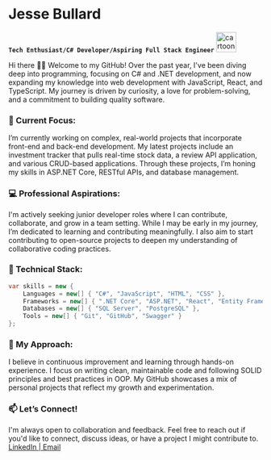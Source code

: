 # Jesse Bullard

**`Tech Enthusiast/C# Developer/Aspiring Full Stack Engineer`**
<img src="https://github.com/iamjessee/iamjessee/assets/36571821/9fd3995e-fbfc-4d78-a799-6928e28dd881" alt="cartoon Enterprise from Star Trek" width="40" height="40">

Hi there 👋🏾 Welcome to my GitHub! Over the past year, I've been diving deep into programming, focusing on C# and .NET development, and now expanding my knowledge into web development with JavaScript, React, and TypeScript. My journey is driven by curiosity, a love for problem-solving, and a commitment to building quality software.

### 🌱 Current Focus:
I’m currently working on complex, real-world projects that incorporate front-end and back-end development. My latest projects include an investment tracker that pulls real-time stock data, a review API application, and various CRUD-based applications. Through these projects, I’m honing my skills in ASP.NET Core, RESTful APIs, and database management.

### 💻 Professional Aspirations:
I'm actively seeking junior developer roles where I can contribute, collaborate, and grow in a team setting. While I may be early in my journey, I’m dedicated to learning and contributing meaningfully. I also aim to start contributing to open-source projects to deepen my understanding of collaborative coding practices.

### 🔧 Technical Stack:
```csharp
var skills = new {
    Languages = new[] { "C#", "JavaScript", "HTML", "CSS" },
    Frameworks = new[] { ".NET Core", "ASP.NET", "React", "Entity Framework" },
    Databases = new[] { "SQL Server", "PostgreSQL" },
    Tools = new[] { "Git", "GitHub", "Swagger" }
}; 
```
### 🚀 My Approach:
I believe in continuous improvement and learning through hands-on experience. I focus on writing clean, maintainable code and following SOLID principles and best practices in OOP. My GitHub showcases a mix of personal projects that reflect my growth and experimentation.

### 📫 Let’s Connect!
I'm always open to collaboration and feedback. Feel free to reach out if you'd like to connect, discuss ideas, or have a project I might contribute to.
<a href="https://www.linkedin.com/in/jr-bullard/">LinkedIn |</a><a href="mailto:jessebullard1996@gmail.com"> Email</a>
